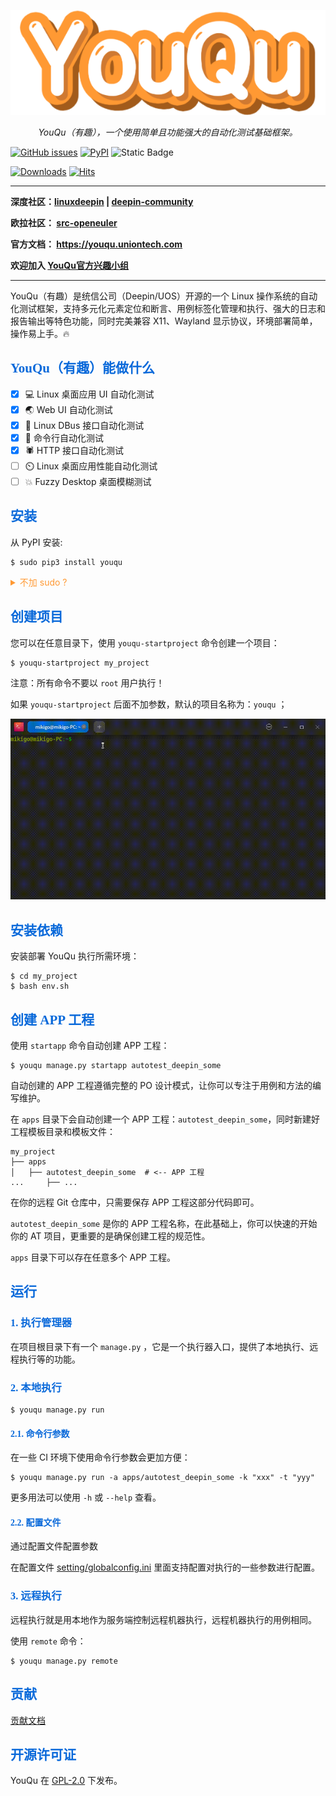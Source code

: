 <p align="center">
  <a href="https://linuxdeepin.github.io/youqu">
    <img src="./docs/assets/logo.png" width="520" alt="YouQu">
  </a>
</p>
<p align="center">
    <em>YouQu（有趣），一个使用简单且功能强大的自动化测试基础框架。</em>
</p>




[![GitHub issues](https://img.shields.io/github/issues/linuxdeepin/youqu?color=%23F79431)](https://github.com/linuxdeepin/youqu/issues)
[![PyPI](https://img.shields.io/pypi/v/youqu?style=flat&logo=github&link=https%3A%2F%2Fpypi.org%2Fproject%2Fyouqu%2F&color=%23F79431)](https://pypi.org/project/youqu/)
![Static Badge](https://img.shields.io/badge/UOS%2FDeepin/openEuler-Platform?style=flat&label=OS&color=%23F79431)

[![Downloads](https://static.pepy.tech/badge/youqu)](https://pepy.tech/project/youqu)
[![Hits](https://hits.sh/github.com/linuxdeepin/youqu.svg?style=flat&label=visitors&color=blue)](https://github.com/linuxdeepin/youqu)

---

**深度社区：<a href="https://github.com/linuxdeepin/youqu" target="_blank">linuxdeepin</a> | <a href="https://gitee.com/deepin-community/youqu" target="_blank">deepin-community</a>**

**欧拉社区： <a href="https://gitee.com/src-openeuler/youqu" target="_blank">src-openeuler</a>**

**官方文档： <a href="https://youqu.uniontech.com" target="_blank">https://youqu.uniontech.com</a>**

**欢迎加入 [YouQu官方兴趣小组](https://youqu.uniontech.com/SIG.html)**

---

YouQu（有趣）是统信公司（Deepin/UOS）开源的一个 Linux 操作系统的自动化测试框架，支持多元化元素定位和断言、用例标签化管理和执行、强大的日志和报告输出等特色功能，同时完美兼容 X11、Wayland 显示协议，环境部署简单，操作易上手。🔥

<h2 style="color: #0969DA;font-family: 黑体;">YouQu（有趣）能做什么</h2>

- [x] 💻 Linux 桌面应用 UI 自动化测试
- [x] 🌏 Web UI 自动化测试
- [x] 🚌 Linux DBus 接口自动化测试
- [x] 🚀 命令行自动化测试
- [x] 🕷️ HTTP 接口自动化测试
- [ ] ⏲️ Linux 桌面应用性能自动化测试
- [ ]    💥 Fuzzy Desktop 桌面模糊测试

<h2 style="color: #0969DA;font-family: 黑体;">安装</h2>

从 PyPI 安装:


```shell
$ sudo pip3 install youqu
```

<details> 
<summary style="color: #FF9933">不加 sudo ?</summary> 
<pre>
其实不加 sudo 也是可以的：<br>
  pip3 install youqu<br>
但某些情况下可能出现 youqu-startproject 命令无法使用，这是因为不加 sudo 时，安装包路径是在 $HOME/.local/lib/pythonX.X/site-packages，而此路径可能不在环境变量（PATH）中，您可以通过添加环境变量的方式使用 youqu-startproject 命令：<br>
  export PATH=$PATH:$HOME/.local/lib/pythonX.X/site-packages<br>
</pre>
</details>

<h2 style="color: #0969DA;font-family: 黑体;">创建项目</h2>

您可以在任意目录下，使用 `youqu-startproject` 命令创建一个项目：

```shell
$ youqu-startproject my_project
```

注意：所有命令不要以 `root` 用户执行！

如果 `youqu-startproject` 后面不加参数，默认的项目名称为：`youqu` ；

![](./docs/assets/install.gif)

<h2 style="color: #0969DA;font-family: 黑体;">安装依赖</h2>

安装部署 YouQu 执行所需环境： 

```shell
$ cd my_project
$ bash env.sh
```

<h2 style="color: #0969DA;font-family: 黑体;">创建 APP 工程</h2>

使用 `startapp` 命令自动创建 APP 工程：

```shell
$ youqu manage.py startapp autotest_deepin_some
```

自动创建的 APP 工程遵循完整的 PO 设计模式，让你可以专注于用例和方法的编写维护。

在 `apps` 目录下会自动创建一个 APP 工程：`autotest_deepin_some`，同时新建好工程模板目录和模板文件：

```shell
my_project
├── apps
│   ├── autotest_deepin_some  # <-- APP 工程
...     ├── ...
```

在你的远程 Git 仓库中，只需要保存 APP 工程这部分代码即可。

`autotest_deepin_some` 是你的  APP 工程名称，在此基础上，你可以快速的开始你的 AT 项目，更重要的是确保创建工程的规范性。

`apps` 目录下可以存在任意多个 APP 工程。

<h2 style="color: #0969DA;font-family: 黑体;">运行</h2>

<h3 style="color: #0969DA;font-family: 黑体;">1. 执行管理器</h3>

在项目根目录下有一个 `manage.py` ，它是一个执行器入口，提供了本地执行、远程执行等的功能。

<h3 style="color: #0969DA;font-family: 黑体;">2. 本地执行</h3>


```shell
$ youqu manage.py run
```

<h4 style="color: #0969DA;font-family: 黑体;">2.1. 命令行参数</h4>

在一些 CI 环境下使用命令行参数会更加方便：


```shell
$ youqu manage.py run -a apps/autotest_deepin_some -k "xxx" -t "yyy"
```

更多用法可以使用 `-h` 或 `--help` 查看。

<h4 style="color: #0969DA;font-family: 黑体;">2.2. 配置文件</h4>

通过配置文件配置参数

在配置文件 [setting/globalconfig.ini](https://github.com/linuxdeepin/youqu/blob/master/setting/globalconfig.ini)  里面支持配置对执行的一些参数进行配置。

<h3 style="color: #0969DA;font-family: 黑体;">3. 远程执行</h3>

远程执行就是用本地作为服务端控制远程机器执行，远程机器执行的用例相同。

使用 `remote` 命令：


```shell
$ youqu manage.py remote
```

<h2 style="color: #0969DA;font-family: 黑体;">贡献</h2>

[贡献文档](https://github.com/linuxdeepin/youqu/blob/master/CONTRIBUTING.md) 

<h2 style="color: #0969DA;font-family: 黑体;">开源许可证</h2>

YouQu 在 [GPL-2.0](https://github.com/linuxdeepin/youqu/blob/master/LICENSE) 下发布。
